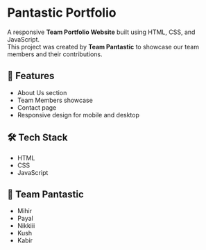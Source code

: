 # Pantastic Portfolio

A responsive **Team Portfolio Website** built using HTML, CSS, and JavaScript.  
This project was created by **Team Pantastic** to showcase our team members and their contributions.

## 🚀 Features
- About Us section
- Team Members showcase
- Contact page
- Responsive design for mobile and desktop

## 🛠️ Tech Stack
- HTML
- CSS
- JavaScript

## 👥 Team Pantastic
- Mihir
- Payal
- Nikkiii
- Kush
- Kabir
